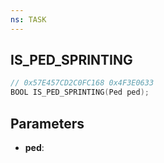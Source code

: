 ```yaml
---
ns: TASK
---
```

## IS_PED_SPRINTING

```c
// 0x57E457CD2C0FC168 0x4F3E0633
BOOL IS_PED_SPRINTING(Ped ped);
```

## Parameters
* **ped**:

